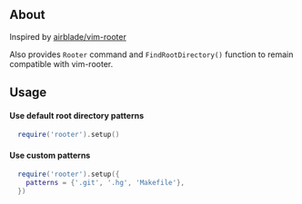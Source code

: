 ## About

Inspired by [airblade/vim-rooter](https://github.com/airblade/vim-rooter)

Also provides `Rooter` command and `FindRootDirectory()` function to remain compatible with vim-rooter.

## Usage

#### Use default root directory patterns

```lua
  require('rooter').setup()
```

#### Use custom patterns

```lua
  require('rooter').setup({
    patterns = {'.git', '.hg', 'Makefile'},
  })
```
